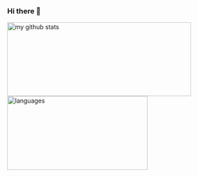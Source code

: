 ### Hi there 👋

<!--
**jahnli/jahnli** is a ✨ _special_ ✨ repository because its `README.md` (this file) appears on your GitHub profile.

Here are some ideas to get you started:

- 🔭 I’m currently working on ...
- 🌱 I’m currently learning ...
- 👯 I’m looking to collaborate on ...
- 🤔 I’m looking for help with ...
- 💬 Ask me about ...
- 📫 How to reach me: ...
- 😄 Pronouns: ...
- ⚡ Fun fact: ...
-->


<p align="left">
  <img align="center" src="https://github-readme-stats.vercel.app/api?username=jahnli&count_private=true&hide=prs&bg_color=30,e96443,904e95&title_color=fff&text_color=fff" alt="my github stats" width="423" height="170"  /> 
  <img align="center" src="https://github-readme-stats.vercel.app/api/top-langs/?username=jahnli&layout=compact&bg_color=30,e96443,904e95&title_color=fff&text_color=fff" alt="languages" width="323" height="170"  />
</p>
